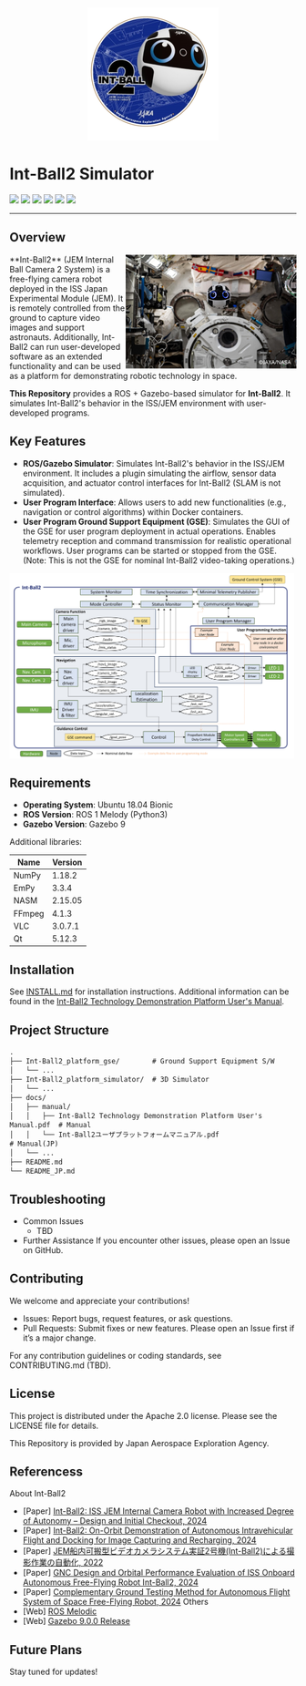 <div align="center"><img src="https://github.com/jaxa/int-ball2_simulator/blob/main/docs/image/ib2_mission_emblem.png" width="230"/></div>

# Int-Ball2 Simulator

<p style="display: inline">

  <img src="https://img.shields.io/badge/-Ubuntu_18.04_LTS-555555.svg?style=flat&logo=ubuntu">
  <img src="https://img.shields.io/badge/-ROS1--Melodic-%2322314E?style=flat&logo=ROS&logoColor=white">
  <img src="https://img.shields.io/badge/-Python-F2C63C.svg?logo=python&style=flat">
  <img src="https://img.shields.io/badge/-C++-00599C.svg?logo=cplusplus&style=flat">
  <img src="https://img.shields.io/badge/-Docker-1488C6.svg?logo=docker&style=flat">
  <img src="https://img.shields.io/badge/License-Apache--2.0-60C060.svg?style=flat">
</p>

---

## Overview
<img src="https://github.com/jaxa/int-ball2_simulator/blob/main/docs/image/ib2.png" width="300" align="right" style="display: inline"/>
**Int-Ball2** (JEM Internal Ball Camera 2 System) is a free-flying camera robot deployed in the ISS Japan Experimental Module (JEM). It is remotely controlled from the ground to capture video images and support astronauts. Additionally, Int-Ball2 can run user-developed software as an extended functionality and can be used as a platform for demonstrating robotic technology in space.

**This Repository** provides a ROS + Gazebo-based simulator for **Int-Ball2**. It simulates Int-Ball2's behavior in the ISS/JEM environment with user-developed programs.



## Key Features
- **ROS/Gazebo Simulator**: Simulates Int-Ball2's behavior in the ISS/JEM environment. It includes a plugin simulating the airflow, sensor data acquisition, and actuator control interfaces for Int-Ball2 (SLAM is not simulated).
- **User Program Interface**: Allows users to add new functionalities (e.g., navigation or control algorithms) within Docker containers.
- **User Program Ground Support Equipment (GSE)**: Simulates the GUI of the GSE for user program deployment in actual operations. Enables telemetry reception and command transmission for realistic operational workflows. User programs can be started or stopped from the GSE. (Note: This is not the GSE for nominal Int-Ball2 video-taking operations.)

<img src="https://github.com/jaxa/int-ball2_simulator/blob/main/docs/image/ib2_sw.png" width="500" align="center"/>



## Requirements
- **Operating System**: Ubuntu 18.04 Bionic  
- **ROS Version**: ROS 1 Melody (Python3)
- **Gazebo Version**: Gazebo 9 

Additional libraries:

| Name | Version |
| ---- | ---- |
|NumPy|1.18.2|
|EmPy|3.3.4|
|NASM|2.15.05|
|FFmpeg|4.1.3|
|VLC|3.0.7.1|
|Qt|5.12.3|


## Installation
See [INSTALL.md](https://github.com/jaxa/int-ball2_simulator/blob/main/INSTALL.md) for installation instructions.
Additional information can be found in the [Int-Ball2 Technology Demonstration Platform User's Manual](https://github.com/jaxa/int-ball2_simulator/blob/main/docs/manual/Int-Ball2%20Technology%20Demonstration%20Platform%20User's%20Manual.pdf).


## Project Structure

```
.
├── Int-Ball2_platform_gse/        # Ground Support Equipment S/W
│   └── ...
├── Int-Ball2_platform_simulator/  # 3D Simulator
│   └── ...
├── docs/ 
│   ├── manual/ 
│   │   ├── Int-Ball2 Technology Demonstration Platform User's Manual.pdf  # Manual
│   │   └── Int-Ball2ユーザプラットフォームマニュアル.pdf                     # Manual(JP)
│   └── ...
├── README.md
└── README_JP.md
```



## Troubleshooting
* Common Issues 
  * TBD
* Further Assistance
  If you encounter other issues, please open an Issue on GitHub.



## Contributing
We welcome and appreciate your contributions!

* Issues: Report bugs, request features, or ask questions.
* Pull Requests: Submit fixes or new features. Please open an Issue first if it’s a major change.

For any contribution guidelines or coding standards, see CONTRIBUTING.md (TBD).



## License
This project is distributed under the Apache 2.0 license. Please see the LICENSE file for details.

This Repository is provided by Japan Aerospace Exploration Agency.






## Referencess
About Int-Ball2
* [Paper] [Int-Ball2: ISS JEM Internal Camera Robot with Increased Degree of Autonomy – Design and Initial Checkout, 2024](https://ieeexplore.ieee.org/document/10688008)
*  [Paper] [Int-Ball2: On-Orbit Demonstration of Autonomous Intravehicular Flight and Docking for Image Capturing and Recharging, 2024](https://ieeexplore.ieee.org/document/10813456)
* [Paper] [JEM船内可搬型ビデオカメラシステム実証2号機(Int-Ball2)による撮影作業の自動化, 2022](https://www.jstage.jst.go.jp/article/jsmermd/2022/0/2022_1P1-H07/_article/-char/ja/)
* [Paper] [GNC Design and Orbital Performance Evaluation of ISS Onboard Autonomous Free-Flying Robot Int-Ball2, 2024](https://ieeexplore.ieee.org/document/10802183)
* [Paper] [Complementary Ground Testing Method for Autonomous Flight System of Space Free-Flying Robot, 2024](https://ieeexplore.ieee.org/document/10521401)
Others
* [Web] [ROS Melodic](https://wiki.ros.org/melodic)
* [Web] [Gazebo 9.0.0 Release](https://classic.gazebosim.org/blog/gazebo9)



## Future Plans
Stay tuned for updates!



